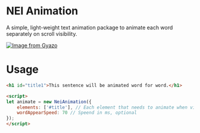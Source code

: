 # NEI Animation

A simple, light-weight text animation package to animate each word separately on scroll visibility. 

[![Image from Gyazo](https://i.gyazo.com/7660e613bce8596989375d81818b2033.gif)](https://gyazo.com/7660e613bce8596989375d81818b2033)
# Usage 

```html
<h1 id="title1">This sentence will be animated word for word.</h1>
```

```html
<script>
let animate = new NeiAnimation({
    elements: ['#title'], // Each element that needs to animate when visible to user.
    wordAppearSpeed: 70 // Speend in ms, optional
});
</script>

```